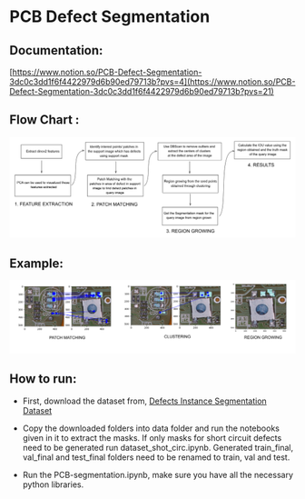 # PCB Defect Segmentation


## Documentation:

[https://www.notion.so/PCB-Defect-Segmentation-3dc0c3dd1f6f4422979d6b90ed79713b?pvs=4](https://www.notion.so/PCB-Defect-Segmentation-3dc0c3dd1f6f4422979d6b90ed79713b?pvs=21)

## Flow Chart :

![diagram-20231219 (3).png](figures/diagram-20231219_(3).png)

## Example:

![diagram-20231219 (2).png](figures/diagram-20231219_(2).png)

## How to run:

- First, download the dataset from,
[Defects Instance Segmentation Dataset](https://universe.roboflow.com/diplom-qz7q6/defects-2q87r/dataset/8)

- Copy the downloaded folders into data folder and run the notebooks given in it to extract the masks. If only masks for short circuit defects need to be generated run dataset_shot_circ.ipynb. Generated train_final, val_final and test_final folders need to be renamed to train, val and test.
- Run the PCB-segmentation.ipynb, make sure you have all the necessary python libraries.
